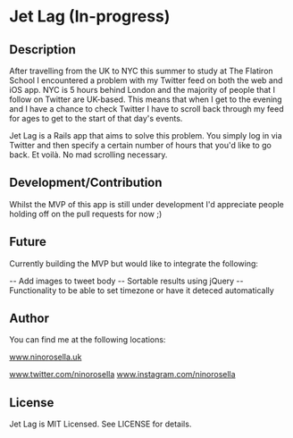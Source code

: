 # Jet Lag (In-progress)

## Description

After travelling from the UK to NYC this summer to study at The Flatiron School I encountered a problem with my Twitter feed on both the web and iOS app. NYC is 5 hours behind London and the majority of people that I follow on Twitter are UK-based. This means that when I get to the evening and I have a chance to check Twitter I have to scroll back through my feed for ages to get to the start of that day's events.

Jet Lag is a Rails app that aims to solve this problem. You simply log in via Twitter and then specify a certain number of hours that you'd like to go back. Et voilà. No mad scrolling necessary.

## Development/Contribution

Whilst the MVP of this app is still under development I'd appreciate people holding off on the pull requests for now ;)

## Future

Currently building the MVP but would like to integrate the following:

-- Add images to tweet body
-- Sortable results using jQuery
-- Functionality to be able to set timezone or have it deteced automatically

## Author

You can find me at the following locations:

www.ninorosella.uk

www.twitter.com/ninorosella
www.instagram.com/ninorosella

## License

Jet Lag is MIT Licensed. See LICENSE for details.